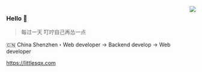 <img align="right" src="https://github-readme-stats.vercel.app/api?username=littlesqx&show_icons=true&icon_color=805AD5&text_color=718096&bg_color=ffffff&hide_title=true" />

### Hello 👋

> 每过一天 叮咛自己再怂一点

🇨🇳 China Shenzhen・Web developer -> Backend develop -> Web developer

https://littlesqx.com
